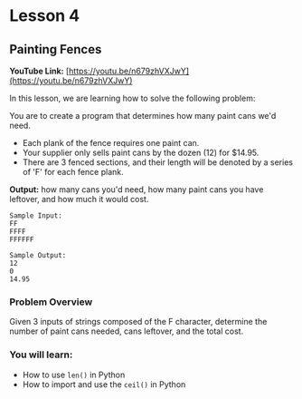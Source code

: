 # Lesson 4

## Painting Fences

__YouTube Link:__ [https://youtu.be/n679zhVXJwY](https://youtu.be/n679zhVXJwY)

In this lesson, we are learning how to solve the following problem:
    
You are to create a program that determines how many paint cans we'd need.

- Each plank of the fence requires one paint can.
- Your supplier only sells paint cans by the dozen (12) for $14.95. 
- There are 3 fenced sections, and their length will be denoted by a series of 'F' for each fence plank.

__Output:__ how many cans you'd need, how many paint cans you have leftover, and how much it would cost.

```
Sample Input:
FF
FFFF
FFFFFF

Sample Output:
12
0
14.95
```

### Problem Overview

Given 3 inputs of strings composed of the F character, determine the number of paint cans needed, cans leftover, and the total cost.

### You will learn:

- How to use ```len()``` in Python
- How to import and use the ```ceil()``` in Python
